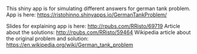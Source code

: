 This shiny app is for simulating different answers for german tank problem. 
App is here: https://ristohinno.shinyapps.io/GermanTankProblem/

Slides for explaining app is here: http://rpubs.com/RRisto/69719
Article about the solutions: http://rpubs.com/RRisto/59464
Wikipedia article about the original problem and solution: https://en.wikipedia.org/wiki/German_tank_problem
